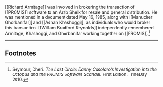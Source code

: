 [[Richard Armitage]] was involved in brokering the transaction of [[PROMIS]] software to an Arab Sheik for resale and general distribution. He was mentioned in a document dated May 16, 1985, along with [[Manucher Ghorbanifar]] and [[Adnan Khashoggi]], as individuals who would broker this transaction. [[William Bradford Reynolds]] independently remembered Armitage, Khashoggi, and Ghorbanifar working together on [[PROMIS]].[^1]

---
## Footnotes

[^1]: Seymour, Cheri. *The Last Circle: Danny Casolaro’s Investigation into the Octopus and the PROMIS Software Scandal*. First Edition. TrineDay, 2010.